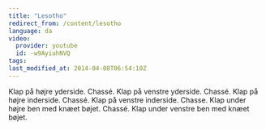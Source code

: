 ```yaml
---
title: "Lesotho"
redirect_from: /content/lesotho
language: da
video:
  provider: youtube
  id: -w9AyiuhNVQ
tags:
last_modified_at: 2014-04-08T06:54:10Z
---
```


Klap på højre yderside. Chassé. Klap på venstre yderside. Chassé. Klap på højre
inderside. Chassé. Klap på venstre inderside. Chasse. Klap under højre ben med knæet
bøjet. Chassé. Klap under venstre ben med knæet bøjet.
